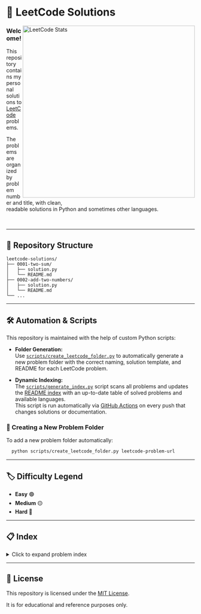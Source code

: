 # 📝 LeetCode Solutions

<!-- right-floating LeetCode card -->
<img src="https://leetcard.jacoblin.cool/TheDarkLordOfTheReptils?theme=dark" alt="LeetCode Stats" width="460" align="right"/>

### Welcome!

This repository contains my personal solutions to  
[LeetCode](https://leetcode.com) problems.

The problems are organized by problem number and title, with clean,  
readable solutions in Python and sometimes other languages.

<br clear="right"/>

---

## 📂 Repository Structure

```
leetcode-solutions/
├── 0001-two-sum/
│   ├── solution.py
│   └── README.md
├── 0002-add-two-numbers/
│   ├── solution.py
│   └── README.md
└── ...
```

---

## 🛠️ Automation & Scripts

This repository is maintained with the help of custom Python scripts:

- **Folder Generation:**  
  Use [`scripts/create_leetcode_folder.py`](./scripts/create_leetcode_folder.py) to automatically generate a new problem folder with the correct naming, solution template, and README for each LeetCode problem.

- **Dynamic Indexing:**  
  The [`scripts/generate_index.py`](./scripts/generate_index.py) script scans all problems and updates the [README index](./README.md) with an up-to-date table of solved problems and available languages.  
  This script is run automatically via [GitHub Actions](./.github/workflows/update-readme.yml) on every push that changes solutions or documentation.

### 🚀 Creating a New Problem Folder

To add a new problem folder automatically:

```bash
  python scripts/create_leetcode_folder.py leetcode-problem-url
```

---

## 🏷️ Difficulty Legend

- **Easy** 🟢
- **Medium** 🟡
- **Hard** 🔴

---

## 📋 Index

<details>
  <summary>Click to expand problem index</summary>

| Number | Problem | Difficulty | Python |
|--------|--------|--------|--------|
| 0001 | [Two Sum](./problems/0001-two-sum/) | 🟢 | ✔️ |
| 0002 | [Add Two Numbers](./problems/0002-add-two-numbers/) | 🟡 | ✔️ |
| 0003 | [Longest Substring Without Repeating Characters](./problems/0003-longest-substring-without-repeating-characters/) | 🟡 | ✔️ |
| 0005 | [Longest Palindromic Substring](./problems/0005-longest-palindromic-substring/) | 🟡 | ✔️ |
| 0006 | [Zigzag Conversion](./problems/0006-zigzag-conversion/) | 🟡 | ✔️ |
| 0007 | [Reverse Integer](./problems/0007-reverse-integer/) | 🟡 | ✔️ |
| 0008 | [String To Integer (Atoi)](./problems/0008-string-to-integer-(atoi)/) | 🟡 | ✔️ |
| 0009 | [Palindrome Number](./problems/0009-palindrome-number/) | 🟢 | ✔️ |
| 0012 | [Integer To Roman](./problems/0012-integer-to-roman/) | 🟡 | ✔️ |
| 0013 | [Roman To Integer](./problems/0013-roman-to-integer/) | 🟢 | ✔️ |
| 0014 | [Longest Common Prefix](./problems/0014-longest-common-prefix/) | 🟢 | ✔️ |
| 0016 | [3Sum Closest](./problems/0016-3sum-closest/) | 🟡 | ✔️ |
| 0019 | [Remove Nth Node From End Of List](./problems/0019-remove-nth-node-from-end-of-list/) | 🟡 | ✔️ |
| 0020 | [Valid Parentheses](./problems/0020-valid-parentheses/) | 🟢 | ✔️ |
| 0021 | [Merge Two Sorted Lists](./problems/0021-merge-two-sorted-lists/) | 🟢 | ✔️ |
| 0022 | [Generate Parentheses](./problems/0022-generate-parentheses/) | 🟡 | ✔️ |
| 0026 | [Remove Duplicates From Sorted Array](./problems/0026-remove-duplicates-from-sorted-array/) | 🟢 | ✔️ |
| 0028 | [Find The Index Of The First Occurrence In A String](./problems/0028-find-the-index-of-the-first-occurrence-in-a-string/) | 🟢 | ✔️ |
| 0034 | [Find First And Last Position Of Element In Sorted Array](./problems/0034-find-first-and-last-position-of-element-in-sorted-array/) | 🟡 | ✔️ |
| 0035 | [Search Insert Position](./problems/0035-search-insert-position/) | 🟢 | ✔️ |
| 0049 | [Group Anagrams](./problems/0049-group-anagrams/) | 🟡 | ✔️ |
| 0055 | [Jump Game](./problems/0055-jump-game/) | 🟡 | ✔️ |
| 0058 | [Length Of Last Word](./problems/0058-length-of-last-word/) | 🟢 | ✔️ |
| 0061 | [Rotate List](./problems/0061-rotate-list/) | 🟡 | ✔️ |
| 0066 | [Plus One](./problems/0066-plus-one/) | 🟢 | ✔️ |
| 0067 | [Add Binary](./problems/0067-add-binary/) | 🟢 | ✔️ |
| 0069 | [Sqrt(X)](./problems/0069-sqrt(x)/) | 🟢 | ✔️ |
| 0070 | [Climbing Stairs](./problems/0070-climbing-stairs/) | 🟢 | ✔️ |
| 0083 | [Remove Duplicates From Sorted List](./problems/0083-remove-duplicates-from-sorted-list/) | 🟢 | ✔️ |
| 0088 | [Merge Sorted Array](./problems/0088-merge-sorted-array/) | 🟢 | ✔️ |
| 0100 | [Same Tree](./problems/0100-same-tree/) | 🟢 | ✔️ |
| 0104 | [Maximum Depth Of Binary Tree](./problems/0104-maximum-depth-of-binary-tree/) | 🟢 | ✔️ |
| 0112 | [Path Sum](./problems/0112-path-sum/) | 🟢 | ✔️ |
| 0118 | [Pascal'S Triangle](./problems/0118-pascal's-triangle/) | 🟢 | ✔️ |
| 0121 | [Best Time To Buy And Sell Stock](./problems/0121-best-time-to-buy-and-sell-stock/) | 🟢 | ✔️ |
| 0125 | [Valid Palindrome](./problems/0125-valid-palindrome/) | 🟢 | ✔️ |
| 0148 | [Sort List](./problems/0148-sort-list/) | 🟡 | ✔️ |
| 0167 | [Two Sum Ii   Input Array Is Sorted](./problems/0167-two-sum-ii---input-array-is-sorted/) | 🟡 | ✔️ |
| 0168 | [Excel Sheet Column Title](./problems/0168-excel-sheet-column-title/) | 🟢 | ✔️ |
| 0169 | [Majority Element](./problems/0169-majority-element/) | 🟢 | ✔️ |
| 0171 | [Excel Sheet Column Number](./problems/0171-excel-sheet-column-number/) | 🟢 | ✔️ |
| 0202 | [Happy Number](./problems/0202-happy-number/) | 🟢 | ✔️ |
| 0203 | [Remove Linked List Elements](./problems/0203-remove-linked-list-elements/) | 🟢 | ✔️ |
| 0205 | [Isomorphic Strings](./problems/0205-isomorphic-strings/) | 🟢 | ✔️ |
| 0206 | [Reverse Linked List](./problems/0206-reverse-linked-list/) | 🟢 | ✔️ |
| 0228 | [Summary Ranges](./problems/0228-summary-ranges/) | 🟢 | ✔️ |
| 0231 | [Power Of Two](./problems/0231-power-of-two/) | 🟢 | ✔️ |
| 0234 | [Palindrome Linked List](./problems/0234-palindrome-linked-list/) | 🟢 | ✔️ |
| 0238 | [Product Of Array Except Self](./problems/0238-product-of-array-except-self/) | 🟡 | ✔️ |
| 0268 | [Missing Number](./problems/0268-missing-number/) | 🟢 | ✔️ |
| 0283 | [Move Zeroes](./problems/0283-move-zeroes/) | 🟢 | ✔️ |
| 0350 | [Intersection Of Two Arrays Ii](./problems/0350-intersection-of-two-arrays-ii/) | 🟢 | ✔️ |
| 0380 | [Insert Delete Getrandom O(1)](./problems/0380-insert-delete-getrandom-o(1)/) | 🟡 | ✔️ |
| 0387 | [First Unique Character In A String](./problems/0387-first-unique-character-in-a-string/) | 🟢 | ✔️ |
| 0392 | [Is Subsequence](./problems/0392-is-subsequence/) | 🟢 | ✔️ |
| 0415 | [Add Strings](./problems/0415-add-strings/) | 🟢 | ✔️ |
| 0438 | [Find All Anagrams In A String](./problems/0438-find-all-anagrams-in-a-string/) | 🟡 | ✔️ |
| 0443 | [String Compression](./problems/0443-string-compression/) | 🟡 | ✔️ |
| 0523 | [Continuous Subarray Sum](./problems/0523-continuous-subarray-sum/) | 🟡 | ✔️ |
| 0557 | [Reverse Words In A String Iii](./problems/0557-reverse-words-in-a-string-iii/) | 🟢 | ✔️ |
| 0560 | [Subarray Sum Equals K](./problems/0560-subarray-sum-equals-k/) | 🟡 | ✔️ |
| 0567 | [Permutation In String](./problems/0567-permutation-in-string/) | 🟡 | ✔️ |
| 0713 | [Subarray Product Less Than K](./problems/0713-subarray-product-less-than-k/) | 🟡 | ✔️ |
| 0771 | [Jewels And Stones](./problems/0771-jewels-and-stones/) | 🟢 | ✔️ |
| 0777 | [Swap Adjacent In Lr String](./problems/0777-swap-adjacent-in-lr-string/) | 🟡 | ✔️ |
| 0938 | [Range Sum Of Bst](./problems/0938-range-sum-of-bst/) | 🟢 | ✔️ |
| 1493 | [Longest Subarray Of 1'S After Deleting One Element](./problems/1493-longest-subarray-of-1's-after-deleting-one-element/) | 🟡 | ✔️ |
| 1544 | [Make The String Great](./problems/1544-make-the-string-great/) | 🟢 | ✔️ |

</details>

---

## 📄 License

This repository is licensed under the [MIT License](./LICENSE).

It is for educational and reference purposes only.
